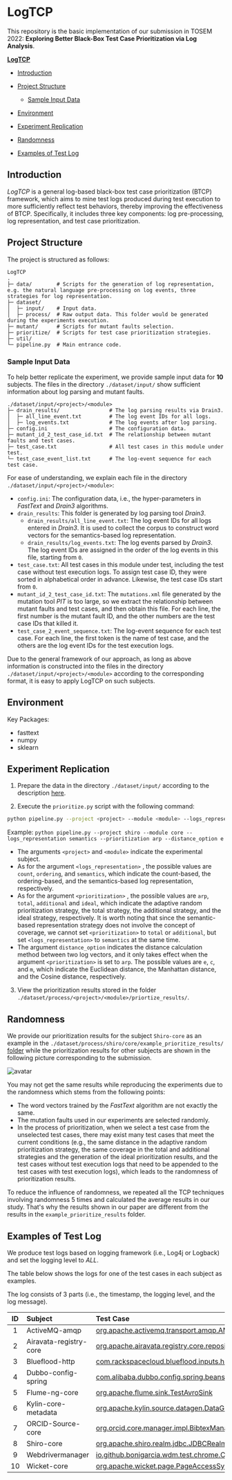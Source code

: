 # LogTCP

This repository is the basic implementation of our submission in TOSEM 2022: **Exploring Better Black-Box Test Case Prioritization via Log Analysis**. 

**[LogTCP](https://github.com/VikingStudyHard/LogTCP#logtcp)**

- [Introduction](https://github.com/VikingStudyHard/LogTCP#introduction)
- [Project Structure](https://github.com/VikingStudyHard/LogTCP#project-structure)
  - [Sample Input Data](https://github.com/VikingStudyHard/LogTCP#sample-input-data)

- [Environment](https://github.com/VikingStudyHard/LogTCP#environment)
- [Experiment Replication](https://github.com/VikingStudyHard/LogTCP#experiment-replication) 
- [Randomness](https://github.com/VikingStudyHard/LogTCP#randomness)
- [Examples of Test Log](https://github.com/VikingStudyHard/LogTCP#examples-of-test-log)


## Introduction
*LogTCP* is a general log-based black-box test case prioritization (BTCP) framework, which aims to mine test logs produced during test execution to more sufficiently reflect test behaviors, thereby improving the effectiveness of BTCP. Specifically, it includes three key components: log pre-processing, log representation, and test case prioritization. 

## Project Structure

The project is structured as follows:

```
LogTCP
.
├─ data/        # Scripts for the generation of log representation, e.g. the natural language pre-processing on log events, three strategies for log representation. 
├─ dataset/   
│  ├─ input/    # Input data.
│  ├─ process/  # Raw output data. This folder would be generated during the experiments execution.
├─ mutant/      # Scripts for mutant faults selection.
├─ prioritize/  # Scripts for test case prioritization strategies. 
├─ util/      
└─ pipeline.py  # Main entrance code.
```

### Sample Input Data

To help better replicate the experiment, we provide sample input data for **10** subjects. The files in the directory `./dataset/input/` show sufficient information about log parsing and mutant faults.

```
./dataset/input/<project>/<module>
├─ drain_results/                # The log parsing results via Drain3.
│  ├─ all_line_event.txt         # The log event IDs for all logs.
│  ├─ log_events.txt             # The log events after log parsing.
├─ config.ini                    # The configuration data.
├─ mutant_id_2_test_case_id.txt  # The relationship between mutant faults and test cases.
├─ test_case.txt                 # All test cases in this module under test.
└─ test_case_event_list.txt      # The log-event sequence for each test case.
```

For ease of understanding, we explain each file in the directory  `./dataset/input/<project>/<module>`:

- `config.ini`: The configuration data,  i.e.,  the hyper-parameters in *FastText* and *Drain3* algorithms.
- `drain_results`: This folder is generated by log parsing tool *Drain3*.
  - `drain_results/all_line_event.txt`: The log event IDs for all logs entered in *Drain3*. It is used to collect the corpus to construct word vectors for the semantics-based log representation.
  - `drain_results/log_events.txt`: The log events parsed by *Drain3*. The log event IDs are assigned in the order of the log events in this file, starting from `0`.
- `test_case.txt`: All test cases in this module under test, including the test case without test execution logs. To assign test case ID, they were sorted in alphabetical order in advance. Likewise, the test case IDs start from `0`.
- `mutant_id_2_test_case_id.txt`: The `mutations.xml` file generated by the mutation tool *PIT* is too large, so we extract the relationship between mutant faults and test cases, and then obtain this file.  For each line, the first number is the mutant fault ID, and the other numbers are the test case IDs that killed it. 
- `test_case_2_event_sequence.txt`: The log-event sequence for each test case. For each line, the first token is the name of test case, and the others are the log event IDs for the test execution logs. 

Due to the general framework of our approach, as long as above information is constructed into the files in the directory `./dataset/input/<project>/<module>`  according to the corresponding format, it is easy to apply LogTCP on such subjects. 

## Environment

Key Packages:

- fasttext
- numpy
- sklearn

## Experiment Replication

1. Prepare the data in the directory `./dataset/input/` according to the description [here](https://github.com/VikingStudyHard/LogTCP#sample-input-data).

2. Execute the `prioritize.py` script with the following command:

```bash
python pipeline.py --project <project> --module <module> --logs_representation <logs_representation> --prioritization <prioritization> --distance_option <distance_option>
```
Example: `python pipeline.py --project shiro --module core --logs_representation semantics --prioritization arp --distance_option e`
- The arguments `<project>` and `<module>` indicate the experimental subject.
- As for the argument  `<logs_representation>` , the possible values are `count`, `ordering`, and `semantics`, which indicate the count-based,  the ordering-based, and the semantics-based log representation, respectively.
- As for the argument  `<prioritization>` , the possible values are `arp`, `total`,  `additional` and `ideal`, which indicate the adaptive random prioritization strategy, the total strategy, the additional strategy, and the ideal strategy, respectively. It is worth noting that since the semantic-based representation strategy does not involve the concept of coverage, we cannot set  `<prioritization>`  to `total` or `additional`, but set  `<logs_representation>` to `semantics` at the same time.
- The argument `distance_option` indicates the distance calculation method between two log vectors, and it only takes effect when the argument  `<prioritization>` is set to `arp`. The possible values are `e`, `c`,  and `m`, which indicate the Euclidean distance, the Manhattan distance, and the Cosine distance, respectively. 


3. View the prioritization results stored in the folder `./dataset/process/<project>/<module>/priortize_results/`.

## Randomness

We provide our prioritization results for the subject `Shiro-core` as an example in the  `./dataset/process/shiro/core/example_prioritize_results/` [folder](https://github.com/VikingStudyHard/LogTCP/tree/main/dataset/process/shiro/core/example_prioritize_results) while the prioritization results for other subjects are shown in the following picture corresponding to the submission.

![avatar](https://github.com/orangeChenz/LogTCP/blob/main/Effectiveness.png)

You may not get the same results while reproducing the experiments due to the randomness which stems from the following points:

- The word vectors trained by the *FastText* algorithm are not exactly the same.
- The mutation faults used in our experiments are selected randomly.
- In the process of prioritization, when we select a test case from the unselected test cases, there may exist many test cases that meet the current conditions (e.g., the same distance in the adaptive random prioritization strategy, the same coverage in the total and additional strategies and the generation of the ideal prioritization results, and the test cases without test execution logs that need to be appended to the test cases with test execution logs), which leads to the randomness of prioritization results.

To reduce the influence of randomness, we repeated all the TCP techniques involving randomness 5 times and calculated the average results in our study. That's why the results shown in our paper are different from the results in the `example_prioritize_results` folder. 


## Examples of Test Log

We produce test logs based on logging framework (i.e., Log4j or Logback) and set the logging level to _ALL_.

The table below shows the logs for one of the test cases in each subject as examples.

The log consists of 3 parts (i.e., the timestamp, the logging level, and the log message).



|  ID | Subject | Test Case |
|  :---:  |  :---  | :---  |
| 1  | ActiveMQ-amqp | [org.apache.activemq.transport.amqp.AMQ4563Test](https://github.com/VikingStudyHard/LogTCP/tree/main/log_examples/org.apache.activemq.transport.amqp.AMQ4563Test-output.txt) |
| 2  | Airavata-registry-core | [org.apache.airavata.registry.core.repositories.appcatalog.ApplicationDeploymentRepositoryTest](https://github.com/VikingStudyHard/LogTCP/tree/main/log_examples/org.apache.airavata.registry.core.repositories.appcatalog.ApplicationDeploymentRepositoryTest-output.txt) |
| 3  | Blueflood-http | [com.rackspacecloud.blueflood.inputs.handlers.HttpAggregatedMultiIngestionHandlerTest](https://github.com/VikingStudyHard/LogTCP/tree/main/log_examples/com.rackspacecloud.blueflood.inputs.handlers.HttpAggregatedMultiIngestionHandlerTest-output.txt) |
| 4  | Dubbo-config-spring | [com.alibaba.dubbo.config.spring.beans.factory.annotation.AnnotationPropertyValuesAdapterTest](https://github.com/VikingStudyHard/LogTCP/tree/main/log_examples/com.alibaba.dubbo.config.spring.beans.factory.annotation.AnnotationPropertyValuesAdapterTest-output.txt) |
| 5  | Flume-ng-core | [org.apache.flume.sink.TestAvroSink](https://github.com/VikingStudyHard/LogTCP/tree/main/log_examples/org.apache.flume.sink.TestAvroSink-output.txt) |
| 6  | Kylin-core-metadata | [org.apache.kylin.source.datagen.DataGenTest](https://github.com/VikingStudyHard/LogTCP/tree/main/log_examples/org.apache.kylin.source.datagen.DataGenTest-output.txt) |
| 7  | ORCID-Source-core | [org.orcid.core.manager.impl.BibtexManagerTest](https://github.com/VikingStudyHard/LogTCP/tree/main/log_examples/org.orcid.core.manager.impl.BibtexManagerTest-output.txt) |
| 8  | Shiro-core | [org.apache.shiro.realm.jdbc.JDBCRealmTest](https://github.com/VikingStudyHard/LogTCP/tree/main/log_examples/org.apache.shiro.realm.jdbc.JDBCRealmTest-output.txt) |
| 9  | Webdrivermanager | [io.github.bonigarcia.wdm.test.chrome.ChromeVersionTest](https://github.com/VikingStudyHard/LogTCP/tree/main/log_examples/io.github.bonigarcia.wdm.test.chrome.ChromeVersionTest-output.txt)|
| 10  | Wicket-core | [org.apache.wicket.page.PageAccessSynchronizerTest](https://github.com/VikingStudyHard/LogTCP/tree/main/log_examples/org.apache.wicket.page.PageAccessSynchronizerTest-output.txt) |


